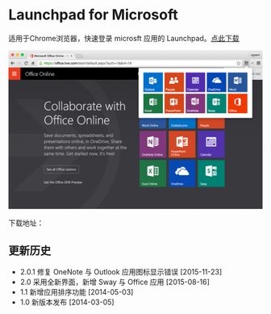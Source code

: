 # Launchpad for Microsoft

适用于Chrome浏览器，快速登录 microsft 应用的 Launchpad。[点此下载](https://chrome.google.com/webstore/detail/dihbdjhdjmhgggkmebfndlfpbkammabk)

![](https://raw.githubusercontent.com/cgzero/launchpad-for-microsoft/master/tmp/screen-shot1.png)

下载地址：

## 更新历史

- 2.0.1 修复 OneNote 与 Outlook 应用图标显示错误 [2015-11-23]
- 2.0 采用全新界面，新增 Sway 与 Office 应用 [2015-08-16]
- 1.1 新增应用排序功能 [2014-05-03]
- 1.0 新版本发布 [2014-03-05]
